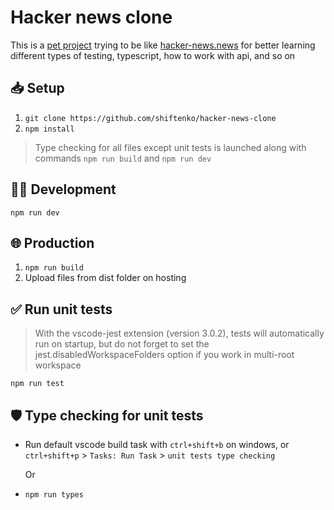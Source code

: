 # Hacker news clone

This is a [pet project](http://lime-test.h1n.ru/hacker-news-clone/#/) trying to be like [hacker-news.news](https://www.hacker-news.news) for better learning different types of testing,
typescript, how to work with api, and so on

## 📥 Setup

1. `git clone https://github.com/shiftenko/hacker-news-clone`
2. `npm install`

> Type checking for all files except unit tests is launched along with commands
> `npm run build` and `npm run dev`

## 👷‍♂ Development

`npm run dev`

## 🌐 Production

1. `npm run build`
2. Upload files from dist folder on hosting

## ✅ Run unit tests

> With the vscode-jest extension (version 3.0.2), tests will automatically run
> on startup, but do not forget to set the jest.disabledWorkspaceFolders option
> if you work in multi-root workspace

`npm run test`

## 🛡️ Type checking for unit tests

- Run default vscode build task with `ctrl+shift+b` on windows, or `ctrl+shift+p` > `Tasks: Run Task` > `unit tests type checking`

  Or

- `npm run types`
